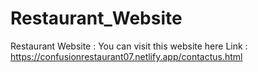 # Restaurant_Website
Restaurant Website : You can visit this website here
Link : https://confusionrestaurant07.netlify.app/contactus.html
